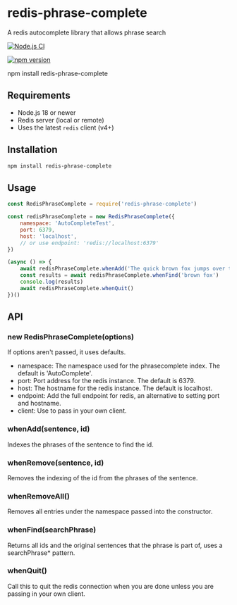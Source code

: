 
# redis-phrase-complete
A redis autocomplete library that allows phrase search

[![Node.js CI](https://github.com/prasadtad/redis-phrase-complete/actions/workflows/nodejs.yml/badge.svg?branch=master)](https://github.com/prasadtad/redis-phrase-complete/actions/workflows/nodejs.yml)

[![npm version](https://img.shields.io/npm/v/redis-phrase-complete.svg)](https://www.npmjs.com/package/redis-phrase-complete)

npm install redis-phrase-complete

## Requirements

- Node.js 18 or newer
- Redis server (local or remote)
- Uses the latest `redis` client (v4+)

## Installation

```sh
npm install redis-phrase-complete
```

## Usage

```js
const RedisPhraseComplete = require('redis-phrase-complete')

const redisPhraseComplete = new RedisPhraseComplete({
    namespace: 'AutoCompleteTest',
    port: 6379,
    host: 'localhost',
    // or use endpoint: 'redis://localhost:6379'
})

(async () => {
    await redisPhraseComplete.whenAdd('The quick brown fox jumps over the lazy dog', '1')
    const results = await redisPhraseComplete.whenFind('brown fox')
    console.log(results)
    await redisPhraseComplete.whenQuit()
})()
```

## API

### new RedisPhraseComplete(options)

If options aren't passed, it uses defaults.

- namespace: The namespace used for the phrasecomplete index. The default is 'AutoComplete'.
- port: Port address for the redis instance. The default is 6379.
- host: The hostname for the redis instance. The default is localhost.
- endpoint: Add the full endpoint for redis, an alternative to setting port and hostname.
- client: Use to pass in your own client.

### whenAdd(sentence, id)

Indexes the phrases of the sentence to find the id.

### whenRemove(sentence, id)

Removes the indexing of the id from the phrases of the sentence.

### whenRemoveAll()

Removes all entries under the namespace passed into the constructor.

### whenFind(searchPhrase)

Returns all ids and the original sentences that the phrase is part of, uses a searchPhrase* pattern.

### whenQuit()

Call this to quit the redis connection when you are done unless you are passing in your own client.
